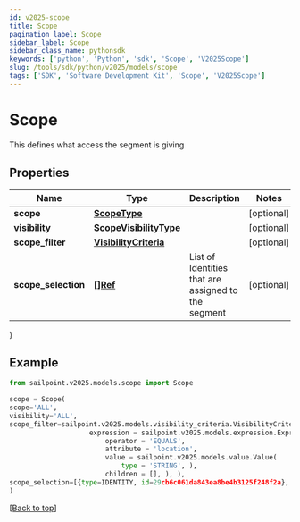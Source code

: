 ```yaml
---
id: v2025-scope
title: Scope
pagination_label: Scope
sidebar_label: Scope
sidebar_class_name: pythonsdk
keywords: ['python', 'Python', 'sdk', 'Scope', 'V2025Scope'] 
slug: /tools/sdk/python/v2025/models/scope
tags: ['SDK', 'Software Development Kit', 'Scope', 'V2025Scope']
---
```


# Scope

This defines what access the segment is giving

## Properties

Name | Type | Description | Notes
------------ | ------------- | ------------- | -------------
**scope** | [**ScopeType**](scope-type) |  | [optional] 
**visibility** | [**ScopeVisibilityType**](scope-visibility-type) |  | [optional] 
**scope_filter** | [**VisibilityCriteria**](visibility-criteria) |  | [optional] 
**scope_selection** | [**[]Ref**](ref) | List of Identities that are assigned to the segment | [optional] 
}

## Example

```python
from sailpoint.v2025.models.scope import Scope

scope = Scope(
scope='ALL',
visibility='ALL',
scope_filter=sailpoint.v2025.models.visibility_criteria.VisibilityCriteria(
                    expression = sailpoint.v2025.models.expression.Expression(
                        operator = 'EQUALS', 
                        attribute = 'location', 
                        value = sailpoint.v2025.models.value.Value(
                            type = 'STRING', ), 
                        children = [], ), ),
scope_selection=[{type=IDENTITY, id=29cb6c061da843ea8be4b3125f248f2a}, {type=IDENTITY, id=f7b1b8a35fed4fd4ad2982014e137e19}]
)

```
[[Back to top]](#) 

